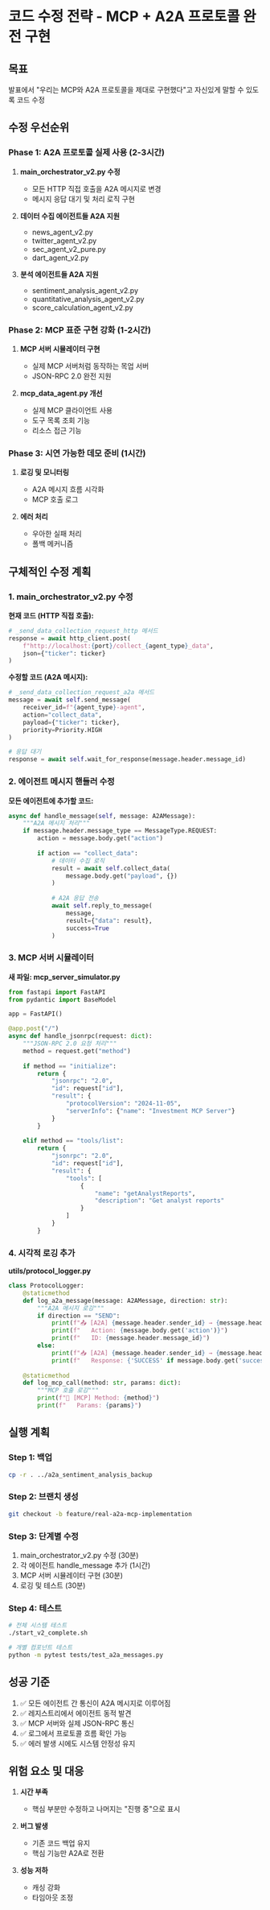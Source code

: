 # 코드 수정 전략 - MCP + A2A 프로토콜 완전 구현

## 목표
발표에서 "우리는 MCP와 A2A 프로토콜을 제대로 구현했다"고 자신있게 말할 수 있도록 코드 수정

## 수정 우선순위

### Phase 1: A2A 프로토콜 실제 사용 (2-3시간)
1. **main_orchestrator_v2.py 수정**
   - 모든 HTTP 직접 호출을 A2A 메시지로 변경
   - 메시지 응답 대기 및 처리 로직 구현
   
2. **데이터 수집 에이전트들 A2A 지원**
   - news_agent_v2.py
   - twitter_agent_v2.py
   - sec_agent_v2_pure.py
   - dart_agent_v2.py

3. **분석 에이전트들 A2A 지원**
   - sentiment_analysis_agent_v2.py
   - quantitative_analysis_agent_v2.py
   - score_calculation_agent_v2.py

### Phase 2: MCP 표준 구현 강화 (1-2시간)
1. **MCP 서버 시뮬레이터 구현**
   - 실제 MCP 서버처럼 동작하는 목업 서버
   - JSON-RPC 2.0 완전 지원
   
2. **mcp_data_agent.py 개선**
   - 실제 MCP 클라이언트 사용
   - 도구 목록 조회 기능
   - 리소스 접근 기능

### Phase 3: 시연 가능한 데모 준비 (1시간)
1. **로깅 및 모니터링**
   - A2A 메시지 흐름 시각화
   - MCP 호출 로그
   
2. **에러 처리**
   - 우아한 실패 처리
   - 폴백 메커니즘

## 구체적인 수정 계획

### 1. main_orchestrator_v2.py 수정

**현재 코드 (HTTP 직접 호출):**
```python
# _send_data_collection_request_http 메서드
response = await http_client.post(
    f"http://localhost:{port}/collect_{agent_type}_data",
    json={"ticker": ticker}
)
```

**수정할 코드 (A2A 메시지):**
```python
# _send_data_collection_request_a2a 메서드
message = await self.send_message(
    receiver_id=f"{agent_type}-agent",
    action="collect_data",
    payload={"ticker": ticker},
    priority=Priority.HIGH
)

# 응답 대기
response = await self.wait_for_response(message.header.message_id)
```

### 2. 에이전트 메시지 핸들러 수정

**모든 에이전트에 추가할 코드:**
```python
async def handle_message(self, message: A2AMessage):
    """A2A 메시지 처리"""
    if message.header.message_type == MessageType.REQUEST:
        action = message.body.get("action")
        
        if action == "collect_data":
            # 데이터 수집 로직
            result = await self.collect_data(
                message.body.get("payload", {})
            )
            
            # A2A 응답 전송
            await self.reply_to_message(
                message,
                result={"data": result},
                success=True
            )
```

### 3. MCP 서버 시뮬레이터

**새 파일: mcp_server_simulator.py**
```python
from fastapi import FastAPI
from pydantic import BaseModel

app = FastAPI()

@app.post("/")
async def handle_jsonrpc(request: dict):
    """JSON-RPC 2.0 요청 처리"""
    method = request.get("method")
    
    if method == "initialize":
        return {
            "jsonrpc": "2.0",
            "id": request["id"],
            "result": {
                "protocolVersion": "2024-11-05",
                "serverInfo": {"name": "Investment MCP Server"}
            }
        }
    
    elif method == "tools/list":
        return {
            "jsonrpc": "2.0",
            "id": request["id"],
            "result": {
                "tools": [
                    {
                        "name": "getAnalystReports",
                        "description": "Get analyst reports"
                    }
                ]
            }
        }
```

### 4. 시각적 로깅 추가

**utils/protocol_logger.py**
```python
class ProtocolLogger:
    @staticmethod
    def log_a2a_message(message: A2AMessage, direction: str):
        """A2A 메시지 로깅"""
        if direction == "SEND":
            print(f"📤 [A2A] {message.header.sender_id} → {message.header.receiver_id}")
            print(f"   Action: {message.body.get('action')}")
            print(f"   ID: {message.header.message_id}")
        else:
            print(f"📥 [A2A] {message.header.sender_id} → {message.header.receiver_id}")
            print(f"   Response: {'SUCCESS' if message.body.get('success') else 'FAILED'}")
    
    @staticmethod
    def log_mcp_call(method: str, params: dict):
        """MCP 호출 로깅"""
        print(f"🔧 [MCP] Method: {method}")
        print(f"   Params: {params}")
```

## 실행 계획

### Step 1: 백업
```bash
cp -r . ../a2a_sentiment_analysis_backup
```

### Step 2: 브랜치 생성
```bash
git checkout -b feature/real-a2a-mcp-implementation
```

### Step 3: 단계별 수정
1. main_orchestrator_v2.py 수정 (30분)
2. 각 에이전트 handle_message 추가 (1시간)
3. MCP 서버 시뮬레이터 구현 (30분)
4. 로깅 및 테스트 (30분)

### Step 4: 테스트
```bash
# 전체 시스템 테스트
./start_v2_complete.sh

# 개별 컴포넌트 테스트
python -m pytest tests/test_a2a_messages.py
```

## 성공 기준

1. ✅ 모든 에이전트 간 통신이 A2A 메시지로 이루어짐
2. ✅ 레지스트리에서 에이전트 동적 발견
3. ✅ MCP 서버와 실제 JSON-RPC 통신
4. ✅ 로그에서 프로토콜 흐름 확인 가능
5. ✅ 에러 발생 시에도 시스템 안정성 유지

## 위험 요소 및 대응

1. **시간 부족**
   - 핵심 부분만 수정하고 나머지는 "진행 중"으로 표시
   
2. **버그 발생**
   - 기존 코드 백업 유지
   - 핵심 기능만 A2A로 전환
   
3. **성능 저하**
   - 캐싱 강화
   - 타임아웃 조정